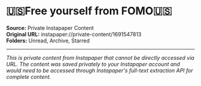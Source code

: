 # 🇺🇸Free yourself from FOMO🇺🇸

**Source:** Private Instapaper Content  
**Original URL:** instapaper://private-content/1691547813  
**Folders:** Unread, Archive, Starred  

---

*This is private content from Instapaper that cannot be directly accessed via URL. The content was saved privately to your Instapaper account and would need to be accessed through Instapaper's full-text extraction API for complete content.*